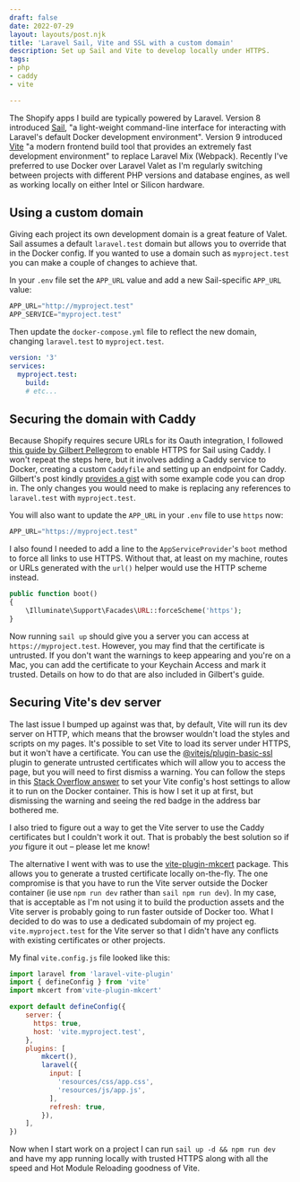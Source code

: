 ```yaml
---
draft: false
date: 2022-07-29
layout: layouts/post.njk
title: 'Laravel Sail, Vite and SSL with a custom domain'
description: Set up Sail and Vite to develop locally under HTTPS.
tags:
- php
- caddy
- vite

---
```

The Shopify apps I build are typically powered by Laravel. Version 8 introduced [Sail](https://laravel.com/docs/master/sail), "a light-weight command-line interface for interacting with Laravel's default Docker development environment". Version 9 introduced [Vite](https://vitejs.dev) "a modern frontend build tool that provides an extremely fast development environment" to replace Laravel Mix (Webpack). Recently I've preferred to use Docker over Laravel Valet as I'm regularly switching between projects with different PHP versions and database engines, as well as working locally on either Intel or Silicon hardware.

## Using a custom domain

Giving each project its own development domain is a great feature of Valet. Sail assumes a default `laravel.test` domain but allows you to override that in the Docker config. If you wanted to use a domain such as `myproject.test` you can make a couple of changes to achieve that.

In your `.env` file set the `APP_URL` value and add a new Sail-specific `APP_URL` value:

```js
APP_URL="http://myproject.test"
APP_SERVICE="myproject.test"
```

Then update the `docker-compose.yml` file to reflect the new domain, changing `laravel.test` to `myproject.test`.

```yaml
version: '3'
services:
  myproject.test:
    build:
    # etc...
```

## Securing the domain with Caddy

Because Shopify requires secure URLs for its Oauth integration, I followed [this guide by Gilbert Pellegrom](https://gilbitron.me/blog/enabling-https-ssl-for-laravel-sail-using-caddy/) to enable HTTPS for Sail using Caddy. I won't repeat the steps here, but it involves adding a Caddy service to Docker, creating a custom `Caddyfile` and setting up an endpoint for Caddy. Gilbert's post kindly [provides a gist](https://gist.github.com/gilbitron/36d48eb751875bebdf43da0a91c9faec) with some example code you can drop in. The only changes you would need to make is replacing any references to `laravel.test` with `myproject.test`.

You will also want to update the `APP_URL` in your `.env` file to use `https` now:

```js
APP_URL="https://myproject.test"
```

I also found I needed to add a line to the `AppServiceProvider`'s `boot` method to force all links to use HTTPS. Without that, at least on my machine, routes or URLs generated with the `url()` helper would use the HTTP scheme instead.

```php
public function boot()
{
    \Illuminate\Support\Facades\URL::forceScheme('https');
}
```

Now running `sail up` should give you a server you can access at `https://myproject.test`. However, you may find that the certificate is untrusted. If you don't want the warnings to keep appearing and you're on a Mac, you can add the certificate to your Keychain Access and mark it trusted. Details on how to do that are also included in Gilbert's guide.

## Securing Vite's dev server

The last issue I bumped up against was that, by default, Vite will run its dev server on HTTP, which means that the browser wouldn't load the styles and scripts on my pages. It's possible to set Vite to load its server under HTTPS, but it won't have a certificate. You can use the [@vitejs/plugin-basic-ssl](https://github.com/vitejs/vite-plugin-basic-ssl) plugin to generate untrusted certificates which will allow you to access the page, but you will need to first dismiss a warning. You can follow the steps in this [Stack Overflow answer](https://stackoverflow.com/a/73148121/15761479) to set your Vite config's host settings to allow it to run on the Docker container. This is how I set it up at first, but dismissing the warning and seeing the red badge in the address bar bothered me.

I also tried to figure out a way to get the Vite server to use the Caddy certificates but I couldn't work it out. That is probably the best solution so if _you_ figure it out – please let me know!

The alternative I went with was to use the [vite-plugin-mkcert](https://github.com/liuweiGL/vite-plugin-mkcert) package. This allows you to generate a trusted certificate locally on-the-fly. The one compromise is that you have to run the Vite server outside the Docker container (ie use `npm run dev` rather than `sail npm run dev`). In my case, that is acceptable as I'm not using it to build the production assets and the Vite server is probably going to run faster outside of Docker too. What I decided to do was to use a dedicated subdomain of my project eg. `vite.myproject.test` for the Vite server so that I didn't have any conflicts with existing certificates or other projects.

My final `vite.config.js` file looked like this:

```js
import laravel from 'laravel-vite-plugin'
import { defineConfig } from 'vite'
import mkcert from'vite-plugin-mkcert'

export default defineConfig({
    server: {
      https: true,
      host: 'vite.myproject.test',
    },
    plugins: [
        mkcert(),
        laravel({
          input: [
            'resources/css/app.css',
            'resources/js/app.js',
          ],
          refresh: true,
        }),
    ],
})
```

Now when I start work on a project I can run `sail up -d && npm run dev` and have my app running locally with trusted HTTPS along with all the speed and Hot Module Reloading goodness of Vite.
